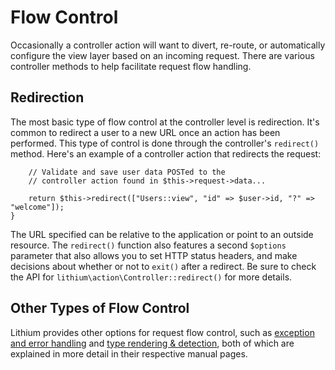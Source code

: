 # Flow Control


Occasionally a controller action will want to divert, re-route, or automatically configure the view layer based on an incoming request. There are various controller methods to help facilitate request flow handling.

## Redirection

The most basic type of flow control at the controller level is redirection. It's common to redirect a user to a new URL once an action has been performed. This type of control is done through the controller's `redirect()` method. Here's an example of a controller action that redirects the request:

```public function add() {
	// Validate and save user data POSTed to the
	// controller action found in $this->request->data...

	return $this->redirect(["Users::view", "id" => $user->id, "?" => "welcome"]);
}
```

The URL specified can be relative to the application or point to an outside resource. The `redirect()` function also features a second `$options` parameter that also allows you to set HTTP status headers, and make decisions about whether or not to `exit()` after a redirect. Be sure to check the API for `lithium\action\Controller::redirect()` for more details.

## Other Types of Flow Control

Lithium provides other options for request flow control, such as [exception and error handling](exceptions-errors.md) and [type rendering & detection](type-rendering-detection.md), both of which are explained in more detail in their respective manual pages.